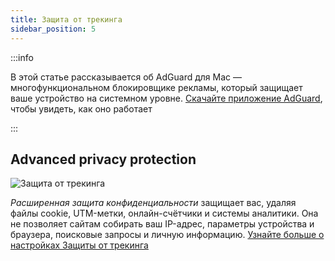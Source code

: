```yaml
---
title: Защита от трекинга
sidebar_position: 5
---
```


:::info

В этой статье рассказывается об AdGuard для Mac — многофункциональном блокировщике рекламы, который защищает ваше устройство на системном уровне. [Скачайте приложение AdGuard](https://agrd.io/download-kb-adblock), чтобы увидеть, как оно работает

:::

## Advanced privacy protection

![Защита от трекинга](https://cdn.adtidy.org/content/kb/ad_blocker/mac/stealth.png)

_Расширенная защита конфиденциальности_ защищает вас, удаляя файлы cookie, UTM-метки, онлайн-счётчики и системы аналитики. Она не позволяет сайтам собирать ваш IP-адрес, параметры устройства и браузера, поисковые запросы и личную информацию. [Узнайте больше о настройках Защиты от трекинга](/general/stealth-mode)
